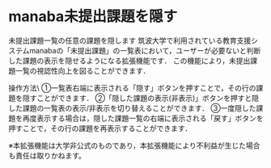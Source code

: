 # manaba未提出課題を隠す
未提出課題一覧の任意の課題を隠します
筑波大学で利用されている教育支援システムmanabaの「未提出課題」の一覧表において，ユーザーが必要ないと判断した課題の表示を隠せるようになる拡張機能です．
この機能により，未提出課題一覧の視認性向上を図ることができます．

操作方法\\
①一覧表右端に表示される「隠す」ボタンを押すことで，その行の課題を隠すことができます．
②「隠した課題の表示(非表示)」ボタンを押すと隠した課題の一覧表の表示/非表示を切り替えることができます．
③一度隠した課題を再度表示する場合は，隠した課題一覧の右端に表示される「戻す」ボタンを押すことで，その行の課題を再表示することができます．


※本拡張機能は大学非公式のものであり，本拡張機能により不利益が生じた場合も責任は取りかねます。
